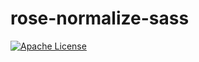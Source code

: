 # rose-normalize-sass
[![Apache License](https://img.shields.io/badge/License-v2.0-ff79b4.svg)](https://github.com/iammachine/rose-normalize-sass/blob/master/LICENSE)
